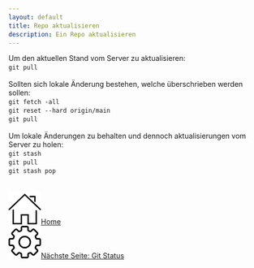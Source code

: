 ```yaml
---
layout: default
title: Repo aktualisieren
description: Ein Repo aktualisieren
---
```

Um den aktuellen Stand vom Server zu aktualisieren:<br>
`git pull`<br>
<br>
Sollten sich lokale Änderung bestehen, welche überschrieben werden sollen:<br>
`git fetch -all`<br>
`git reset --hard origin/main`<br>
`git pull`<br>
<br>
Um lokale Änderungen zu behalten und dennoch aktualisierungen vom Server zu holen:<br>
`git stash`<br>
`git pull`<br>
`git stash pop`
<br><br><br>
[![Home](./assets/img/home.png)Home](https://git.fullme.sh/)<br>
[![Grundkonfiguration Git](./assets/img/gear.png)Nächste Seite: Git Status](./status.html)